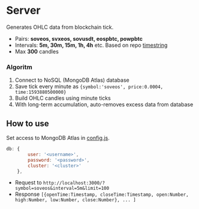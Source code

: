# Server 

Generates OHLC data from blockchain tick.

* Pairs: **soveos, svxeos, sovusdt, eospbtc, powpbtc**
* Intervals: **5m, 30m, 15m, 1h, 4h** etc. Based on repo [timestring](https://www.npmjs.com/package/timestring)
* Max **300** candles

### Algoritm

1. Сonnect to NoSQL (MongoDB Atlas) database
2. Save tick every minute as `{symbol:'soveos', price:0.0004, time:1593880500000}`
3. Build OHLC candles using minute ticks
4. With long-term accumulation, auto-removes excess data from database

## How to use

Set access to MongoDB Atlas in [config.js](/src/config.js).

```javascript
db: {
		user: '<username>',
		password: '<password>',
		cluster: '<cluster>'
    },
```

* Request to `http://localhost:3000/?symbol=soveos&interval=5m&limit=100`
* Response `[{openTime:Timestamp, closeTime:Timestamp, open:Number, high:Number, low:Number, close:Number}, ... ]`
